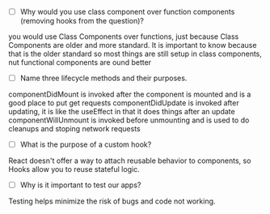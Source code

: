 - [ ] Why would you use class component over function components (removing hooks from the question)?

you would use Class Components over functions, just because Class Components are older and more standard. It is important to know because that is the older standard so most things are still setup in class components, nut functional components are ound better

- [ ] Name three lifecycle methods and their purposes.

componentDidMount is invoked after the component is mounted and is a good place to put get requests
componentDidUpdate is invoked after updating, it is like the useEffect in that it does things after an update
componentWillUnmount is invoked before unmounting and is used to do cleanups and stoping network requests

- [ ] What is the purpose of a custom hook?

React doesn't offer a way to attach reusable behavior to components, so Hooks allow you to reuse stateful logic.

- [ ] Why is it important to test our apps?

Testing helps minimize the risk of bugs and code not working.